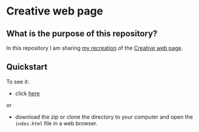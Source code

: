 # Creative web page

## What is the purpose of this repository?

In this repository I am sharing [my recreation](https://patriciarrsilva.github.io/Creative-web-page/) of the [Creative web page](https://github.com/patriciarrsilva/Creative-web-page/blob/master/Template.png).

## Quickstart

To see it:

- click [here](https://patriciarrsilva.github.io/Creative-web-page/)

or

- download the zip or clone the directory to your computer and open the `index.html` file in a web browser.
